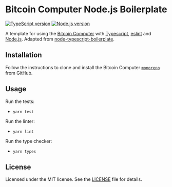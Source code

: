 # Bitcoin Computer Node.js Boilerplate

[![TypeScript version][ts-badge]][typescript-4-5]
[![Node.js version][nodejs-badge]][nodejs]
<!-- [![Build Status - GitHub Actions][gha-badge]][gha-ci] -->

A template for using the [Bitcoin Computer][bitcoin-computer] with [Typescript][typescript], [eslint][eslint] and [Node.js][nodejs]. Adapted from [node-typescript-boilerplate][node-typescript-boilerplate].

## Installation

Follow the instructions to clone and install the Bitcoin Computer [```monorepo```](https://github.com/bitcoin-computer/monorepo.git#installation) from GitHub.
## Usage

Run the tests:
* ```yarn test```

Run the linter:
* ```yarn lint```

Run the type checker:
* ```yarn types```

## License

Licensed under the MIT license. See the [LICENSE](https://github.com/bitcoin-computer/bitcoin-computer-node-js-boilerplate/blob/master/LICENSE) file for details.

[ts-badge]: https://img.shields.io/badge/TypeScript-4.5-blue.svg
[nodejs-badge]: https://img.shields.io/badge/Node.js->=%2016.13-blue.svg
[nodejs]: https://nodejs.org/dist/latest-v14.x/docs/api/
[gha-badge]: https://github.com/bitcoin-computer/bitcoin-computer-node-js-boilerplate/actions/workflows/nodejs.yml/badge.svg
[bitcoin-computer]: http://bitcoincomputer.io/
[node-typescript-boilerplate]: https://github.com/jsynowiec/node-typescript-boilerplate
[typescript]: https://www.typescriptlang.org/
[typescript-4-5]: https://www.typescriptlang.org/docs/handbook/release-notes/typescript-4-5.html
[license-badge]: https://img.shields.io/badge/license-APLv2-blue.svg
[license]: https://github.com/bitcoin-computer/bitcoin-computer-node-js-boilerplate/blob/main/LICENSE
[eslint]: https://eslint.org
